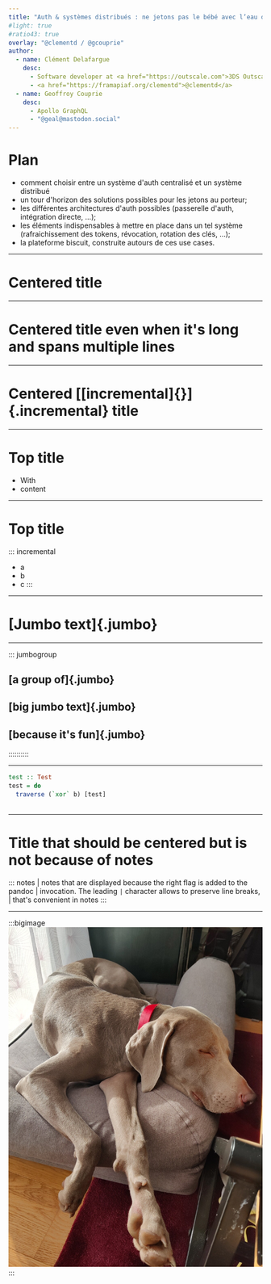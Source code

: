 ```yaml
---
title: "Auth & systèmes distribués : ne jetons pas le bébé avec l’eau du bain"
#light: true
#ratio43: true
overlay: "@clementd / @gcouprie"
author:
  - name: Clément Delafargue
    desc:
      - Software developer at <a href="https://outscale.com">3DS Outscale</a>
      - <a href="https://framapiaf.org/clementd">@clementd</a>
  - name: Geoffroy Couprie
    desc:
      - Apollo GraphQL
      - "@geal@mastodon.social"
---
```


# Plan

- comment choisir entre un système d'auth centralisé et un système distribué
- un tour d'horizon des solutions possibles pour les jetons au porteur;
- les différentes architectures d'auth possibles (passerelle d'auth, intégration directe, …);
- les éléments indispensables à mettre en place dans un tel système (rafraichissement des tokens, révocation, rotation des clés, …);
- la plateforme biscuit, construite autours de ces use cases.

---

# Centered title

---

# Centered title even when it's long and spans multiple lines

---

# Centered [[incremental]{}]{.incremental} title

---

# Top title

- With
- content

---

# Top title

::: incremental
- a
- b
- c
:::

---

# [Jumbo text]{.jumbo}

---

::: jumbogroup

## [a group of]{.jumbo}
## [big jumbo text]{.jumbo}
## [because it's fun]{.jumbo}

::::::::::

---

```haskell
test :: Test
test = do
  traverse (`xor` b) [test]
  
```

---

# Title that should be centered but is not because of notes

::: notes
| notes that are displayed because the right flag is added to the pandoc
| invocation. The leading `|` character allows to preserve line breaks,
| that's convenient in notes
:::

---

:::bigimage
![](./assets/puna.jpg)
:::
